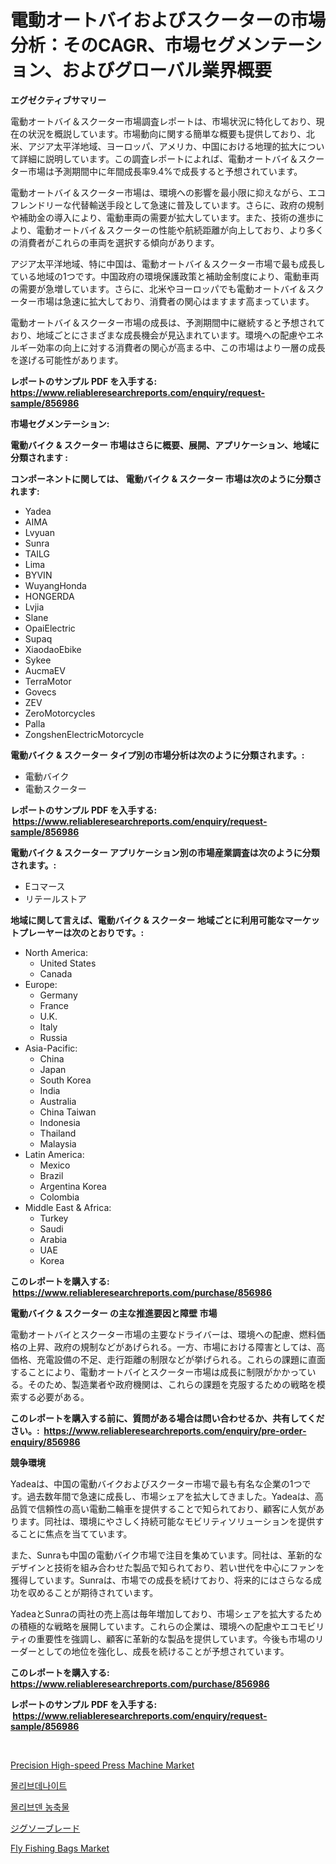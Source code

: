 <p><h1>電動オートバイおよびスクーターの市場分析：そのCAGR、市場セグメンテーション、およびグローバル業界概要</h1></p><p><strong>エグゼクティブサマリー</strong></p>
<p><p>電動オートバイ＆スクーター市場調査レポートは、市場状況に特化しており、現在の状況を概説しています。市場動向に関する簡単な概要も提供しており、北米、アジア太平洋地域、ヨーロッパ、アメリカ、中国における地理的拡大について詳細に説明しています。この調査レポートによれば、電動オートバイ＆スクーター市場は予測期間中に年間成長率9.4%で成長すると予想されています。</p><p>電動オートバイ＆スクーター市場は、環境への影響を最小限に抑えながら、エコフレンドリーな代替輸送手段として急速に普及しています。さらに、政府の規制や補助金の導入により、電動車両の需要が拡大しています。また、技術の進歩により、電動オートバイ＆スクーターの性能や航続距離が向上しており、より多くの消費者がこれらの車両を選択する傾向があります。</p><p>アジア太平洋地域、特に中国は、電動オートバイ＆スクーター市場で最も成長している地域の1つです。中国政府の環境保護政策と補助金制度により、電動車両の需要が急増しています。さらに、北米やヨーロッパでも電動オートバイ＆スクーター市場は急速に拡大しており、消費者の関心はますます高まっています。</p><p>電動オートバイ＆スクーター市場の成長は、予測期間中に継続すると予想されており、地域ごとにさまざまな成長機会が見込まれています。環境への配慮やエネルギー効率の向上に対する消費者の関心が高まる中、この市場はより一層の成長を遂げる可能性があります。</p></p>
<p><strong>レポートのサンプル PDF を入手する: <a href="https://www.reliableresearchreports.com/enquiry/request-sample/856986">https://www.reliableresearchreports.com/enquiry/request-sample/856986</a></strong></p>
<p><strong>市場セグメンテーション:</strong></p>
<p><strong> 電動バイク & スクーター 市場はさらに概要、展開、アプリケーション、地域に分類されます :</strong></p>
<p><strong>コンポーネントに関しては、 電動バイク & スクーター 市場は次のように分類されます: &nbsp;</strong></p>
<p><ul><li>Yadea</li><li>AIMA</li><li>Lvyuan</li><li>Sunra</li><li>TAILG</li><li>Lima</li><li>BYVIN</li><li>WuyangHonda</li><li>HONGERDA</li><li>Lvjia</li><li>Slane</li><li>OpaiElectric</li><li>Supaq</li><li>XiaodaoEbike</li><li>Sykee</li><li>AucmaEV</li><li>TerraMotor</li><li>Govecs</li><li>ZEV</li><li>ZeroMotorcycles</li><li>Palla</li><li>ZongshenElectricMotorcycle</li></ul></p>
<p><strong> 電動バイク & スクーター タイプ別の市場分析は次のように分類されます。:</strong></p>
<p><ul><li>電動バイク</li><li>電動スクーター</li></ul></p>
<p><strong>レポートのサンプル PDF を入手する: &nbsp;<a href="https://www.reliableresearchreports.com/enquiry/request-sample/856986">https://www.reliableresearchreports.com/enquiry/request-sample/856986</a></strong></p>
<p><strong> 電動バイク & スクーター アプリケーション別の市場産業調査は次のように分類されます。:</strong></p>
<p><ul><li>Eコマース</li><li>リテールストア</li></ul></p>
<p><strong>地域に関して言えば、電動バイク & スクーター 地域ごとに利用可能なマーケットプレーヤーは次のとおりです。:</strong></p>
<p><ul>
    <li>
        North America:
        <ul>
            <li>United States</li>
            <li>Canada</li>
        </ul>
    </li>
    <li>
        Europe:
        <ul>
            <li>Germany</li>
            <li>France</li>
            <li>U.K.</li>
            <li>Italy</li>
            <li>Russia</li>
        </ul>
    </li>
    <li>
        Asia-Pacific:
        <ul>
            <li>China</li>
            <li>Japan</li>
            <li>South Korea</li>
            <li>India</li>
            <li>Australia</li>
            <li>China Taiwan</li>
            <li>Indonesia</li>
            <li>Thailand</li>
            <li>Malaysia</li>
        </ul>
    </li>
    <li>
        Latin America:
        <ul>
            <li>Mexico</li>
            <li>Brazil</li>
            <li>Argentina Korea</li>
            <li>Colombia</li>
        </ul>
    </li>
    <li>
        Middle East & Africa:
        <ul>
            <li>Turkey</li>
            <li>Saudi</li>
            <li>Arabia</li>
            <li>UAE</li>
            <li>Korea</li>
        </ul>
    </li>
    </ul></p>
<p><strong>このレポートを購入する: &nbsp;<a href="https://www.reliableresearchreports.com/purchase/856986">https://www.reliableresearchreports.com/purchase/856986</a></strong></p>
<p><strong>電動バイク & スクーター の主な推進要因と障壁 市場</strong></p>
<p><p>電動オートバイとスクーター市場の主要なドライバーは、環境への配慮、燃料価格の上昇、政府の規制などがあげられる。一方、市場における障害としては、高価格、充電設備の不足、走行距離の制限などが挙げられる。これらの課題に直面することにより、電動オートバイとスクーター市場は成長に制限がかかっている。そのため、製造業者や政府機関は、これらの課題を克服するための戦略を模索する必要がある。</p></p>
<p><strong>このレポートを購入する前に、質問がある場合は問い合わせるか、共有してください。:&nbsp; <a href="https://www.reliableresearchreports.com/enquiry/pre-order-enquiry/856986">https://www.reliableresearchreports.com/enquiry/pre-order-enquiry/856986</a></strong></p>
<p><strong>競争環境</strong></p>
<p><p>Yadeaは、中国の電動バイクおよびスクーター市場で最も有名な企業の1つです。過去数年間で急速に成長し、市場シェアを拡大してきました。Yadeaは、高品質で信頼性の高い電動二輪車を提供することで知られており、顧客に人気があります。同社は、環境にやさしく持続可能なモビリティソリューションを提供することに焦点を当てています。</p><p>また、Sunraも中国の電動バイク市場で注目を集めています。同社は、革新的なデザインと技術を組み合わせた製品で知られており、若い世代を中心にファンを獲得しています。Sunraは、市場での成長を続けており、将来的にはさらなる成功を収めることが期待されています。</p><p>YadeaとSunraの両社の売上高は毎年増加しており、市場シェアを拡大するための積極的な戦略を展開しています。これらの企業は、環境への配慮やエコモビリティの重要性を強調し、顧客に革新的な製品を提供しています。今後も市場のリーダーとしての地位を強化し、成長を続けることが予想されています。</p></p>
<p><strong>このレポートを購入する: &nbsp; <a href="https://www.reliableresearchreports.com/purchase/856986">https://www.reliableresearchreports.com/purchase/856986</a></strong></p>
<p><strong>レポートのサンプル PDF を入手する: &nbsp;<a href="https://www.reliableresearchreports.com/enquiry/request-sample/856986">https://www.reliableresearchreports.com/enquiry/request-sample/856986</a></strong><strong></strong></p>
<p>&nbsp;</p>
<p><p><a href="https://issuu.com/reportprime-2/docs/precision-high-speed-press-machine-market-size-203">Precision High-speed Press Machine Market</a></p><p><a href="https://github.com/vs10l4sfg5c/Market-Research-Report-List-1/blob/main/30242883594.md">몰리브데나이트</a></p><p><a href="https://github.com/crfsywufhm81415/Market-Research-Report-List-1/blob/main/71822683593.md">몰리브덴 농축물</a></p><p><a href="https://github.com/zekaoe592392/Market-Research-Report-List-1/blob/main/29183304010.md">ジグソーブレード</a></p><p><a href="https://github.com/Alonsoolds3wq1d81czn8rbol/Market-Research-Report-List-1/blob/main/fly-fishing-bags-market.md">Fly Fishing Bags Market</a></p></p>